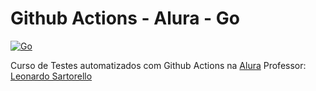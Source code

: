 # Github Actions - Alura - Go

[![Go](https://github.com/nicklima/alura-go-github-actions/actions/workflows/go.yml/badge.svg)](https://github.com/nicklima/alura-go-github-actions/actions/workflows/go.yml)

Curso de Testes automatizados com Github Actions na [Alura](https://cursos.alura.com.br/course/integracao-continua-testes-automatizados-pipeline-github-actions)
Professor: [Leonardo Sartorello](https://github.com/leollo98)
